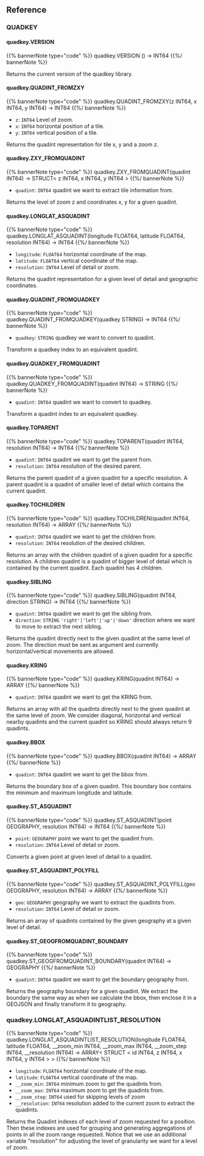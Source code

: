 ## Reference

### QUADKEY

#### quadkey.VERSION

{{% bannerNote type="code" %}}
quadkey.VERSION () -> INT64
{{%/ bannerNote %}}

Returns the current version of the quadkey library.

#### quadkey.QUADINT_FROMZXY

{{% bannerNote type="code" %}}
quadkey.QUADINT_FROMZXY(z INT64, x INT64, y INT64) -> INT64
{{%/ bannerNote %}}

* `z`: `INT64` Level of zoom.
* `x`: `INT64` horizontal position of a tile.
* `y`: `INT64` vertical position of a tile.

Returns the quadint representation for tile x, y and a zoom z.

#### quadkey.ZXY_FROMQUADINT

{{% bannerNote type="code" %}}
quadkey.ZXY_FROMQUADINT(quadint INT64) -> STRUCT< z INT64, x INT64, y INT64 >
{{%/ bannerNote %}}

* `quadint`: `INT64` quadint we want to extract tile information from.

Returns the level of zoom z and coordinates x, y for a given quadint.

#### quadkey.LONGLAT_ASQUADINT

{{% bannerNote type="code" %}}
quadkey.LONGLAT_ASQUADINT(longitude FLOAT64, latitude FLOAT64, resolution INT64) -> INT64
{{%/ bannerNote %}}

* `longitude`: `FLOAT64` horizontal coordinate of the map.
* `latitude`: `FLOAT64` vertical coordinate of the map.
* `resolution`: `INT64` Level of detail or zoom.

Returns the quadint representation for a given level of detail and geographic coordinates.

#### quadkey.QUADINT_FROMQUADKEY

{{% bannerNote type="code" %}}
quadkey.QUADINT_FROMQUADKEY(quadkey STRING) -> INT64
{{%/ bannerNote %}}

* `quadkey`: `STRING` quadkey we want to convert to quadint.

Transform a quadkey index to an equivalent quadint.

#### quadkey.QUADKEY_FROMQUADINT

{{% bannerNote type="code" %}}
quadkey.QUADKEY_FROMQUADINT(quadint INT64) -> STRING
{{%/ bannerNote %}}

* `quadint`: `INT64` quadint we want to convert to quadkey.

Transform a quadint index to an equivalent quadkey.

#### quadkey.TOPARENT

{{% bannerNote type="code" %}}
quadkey.TOPARENT(quadint INT64, resolution INT64) -> INT64
{{%/ bannerNote %}}

* `quadint`: `INT64`    quadint we want to get the parent from.
* `resolution`: `INT64` resolution of the desired parent.

Returns the parent quadint of a given quadint for a specific resolution. A parent quadint is a quadint of smaller level of detail which contains the current quadint.

#### quadkey.TOCHILDREN

{{% bannerNote type="code" %}}
quadkey.TOCHILDREN(quadint INT64, resolution INT64) -> ARRAY<INT64>
{{%/ bannerNote %}}

* `quadint`: `INT64` quadint we want to get the children from.
* `resolution`: `INT64` resolution of the desired children.

Returns an array with the children quadint of a given quadint for a specific resolution. A children quadint is a quadint of bigger level of detail which is contained by the current quadint. Each quadint has 4 children.

#### quadkey.SIBLING

{{% bannerNote type="code" %}}
quadkey.SIBLING(quadint INT64, direction STRING) -> INT64
{{%/ bannerNote %}}

* `quadint`: `INT64` quadint we want to get the sibling from.
* `direction`: `STRING` <code>'right'|'left'|'up'|'down'</code> direction where we want to move to extract the next sibling. 

Returns the quadint directly next to the given quadint at the same level of zoom. The direction must be sent as argument and currently horizontal/vertical movements are allowed.

#### quadkey.KRING

{{% bannerNote type="code" %}}
quadkey.KRING(quadint INT64) -> ARRAY<INT64>
{{%/ bannerNote %}}

* `quadint`: `INT64` quadint we want to get the KRING from.

Returns an array with all the quadints directly next to the given quadint at the same level of zoom. We consider diagonal, horizontal and vertical nearby quadints and the current quadint so KRING should always return 9 quadints.

#### quadkey.BBOX

{{% bannerNote type="code" %}}
quadkey.BBOX(quadint INT64) -> ARRAY<FLOAT64>
{{%/ bannerNote %}}

* `quadint`: `INT64` quadint we want to get the bbox from.

Returns the boundary box of a given quadint. This boundary box contains the minimum and maximum longitude and latitude.

#### quadkey.ST_ASQUADINT

{{% bannerNote type="code" %}}
quadkey.ST_ASQUADINT(point GEOGRAPHY, resolution INT64)  -> INT64
{{%/ bannerNote %}}

* `point`: `GEOGRAPHY` point we want to get the quadint from.
* `resolution`: `INT64` Level of detail or zoom.

Converts a given point at given level of detail to a quadint.

#### quadkey.ST_ASQUADINT_POLYFILL

{{% bannerNote type="code" %}}
quadkey.ST_ASQUADINT_POLYFILL(geo GEOGRAPHY, resolution INT64) -> ARRAY<INT64>
{{%/ bannerNote %}}

* `geo`: `GEOGRAPHY` geography we want to extract the quadints from.
* `resolution`: `INT64` Level of detail or zoom.

Returns an array of quadints contained by the given geography at a given level of detail.

#### quadkey.ST_GEOGFROMQUADINT_BOUNDARY

{{% bannerNote type="code" %}}
quadkey.ST_GEOGFROMQUADINT_BOUNDARY(quadint INT64) -> GEOGRAPHY
{{%/ bannerNote %}}

* `quadint`: `INT64` quadint we want to get the boundary geography from.

Returns the geography boundary for a given quadint. We extract the boundary the same way as when we calculate the bbox, then enclose it in a GEOJSON and finally transform it to geography.

### quadkey.LONGLAT_ASQUADINTLIST_RESOLUTION

{{% bannerNote type="code" %}}
quadkey.LONGLAT_ASQUADINTLIST_RESOLUTION(longitude FLOAT64, latitude FLOAT64, __zoom_min INT64, __zoom_max INT64, __zoom_step INT64, __resolution INT64) -> ARRAY< STRUCT < id INT64, z INT64, x INT64, y INT64 > >
{{%/ bannerNote %}}

* `longitude`: `FLOAT64` horizontal coordinate of the map.
* `latitude`: `FLOAT64` vertical coordinate of the map.
* `__zoom_min`: `INT64` minimum zoom to get the quadints from.
* `__zoom_max`: `INT64` maximum zoom to get the quadints from.
* `__zoom_step`: `INT64` used for skipping levels of zoom
* `__resolution`: `INT64` resolution added to the current zoom to extract the quadints.

Returns the Quadint indexes of each level of zoom requested for a position. Then these indexes are used for grouping and generating aggregations of points in all the zoom range requested. Notice that we use an additional variable "resolution" for adjusting the level of granularity we want for a level of zoom.
